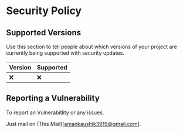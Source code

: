 # Security Policy

## Supported Versions

Use this section to tell people about which versions of your project are
currently being supported with security updates.

| Version | Supported          |
| ------- | ------------------ |
| :x:     | :x:                |

## Reporting a Vulnerability

To report an Vulnerabitlity or any issues.

Just mail on (This Mail)[amankaushik3919@gmail.com].

